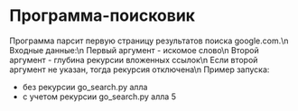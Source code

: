 # Программа-поисковик
Программа парсит первую страницу результатов поиска google.com.\n
Входные данные:\n
Первый аргумент - искомое слово\n
Второй аргумент - глубина рекурсии вложенных ссылок\n
Если второй аргумент не указан, тогда рекурсия отключена\n
Пример запуска:
- без рекурсии
go_search.py алла
- с учетом рекурсии
go_search.py алла 5